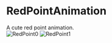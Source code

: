# RedPointAnimation

A cute red point animation.   
![RedPoint0](https://github.com/ChesterYue/RedPointAnimation/raw/master/ReadmePictures/RedPoint0.gif)
![RedPoint1](https://github.com/ChesterYue/RedPointAnimation/raw/master/ReadmePictures/RedPoint1.gif)
